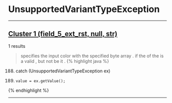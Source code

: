 # UnsupportedVariantTypeException

***

## [Cluster 1 (field_5_ext_rst, null, str)](./1)
1 results
> specifies the input color with the specified byte array . if the of the is a valid , but not be it . 
{% highlight java %}
188. catch (UnsupportedVariantTypeException ex)
191.     value = ex.getValue();
{% endhighlight %}

***

